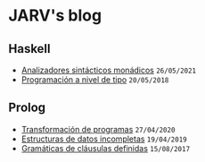 # JARV's blog

## Haskell

* [Analizadores sintácticos monádicos](https://github.com/jariazavalverde/blog/blob/master/posts/haskell/analizadores-sintacticos-monadicos.md) `26/05/2021`
* [Programación a nivel de tipo](https://github.com/jariazavalverde/blog/blob/master/posts/haskell/programacion-a-nivel-de-tipo.md) `20/05/2018`

## Prolog

* [Transformación de programas](https://github.com/jariazavalverde/blog/blob/master/posts/prolog/transformacion-de-programas.md) `27/04/2020`
* [Estructuras de datos incompletas](https://github.com/jariazavalverde/blog/blob/master/posts/prolog/estructuras-de-datos-incompletas.md) `19/04/2019`
* [Gramáticas de cláusulas definidas](https://github.com/jariazavalverde/blog/blob/master/posts/prolog/gramaticas-de-clausulas-definidas.md) `15/08/2017`
